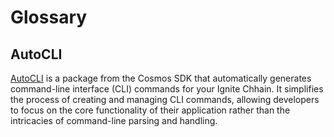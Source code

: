 # Glossary

## AutoCLI

[AutoCLI](https://docs.cosmos.network/main/learn/advanced/autocli) is a package from the Cosmos SDK that automatically generates command-line interface (CLI) commands for your Ignite Chhain. It simplifies the process of creating and managing CLI commands, allowing developers to focus on the core functionality of their application rather than the intricacies of command-line parsing and handling.
